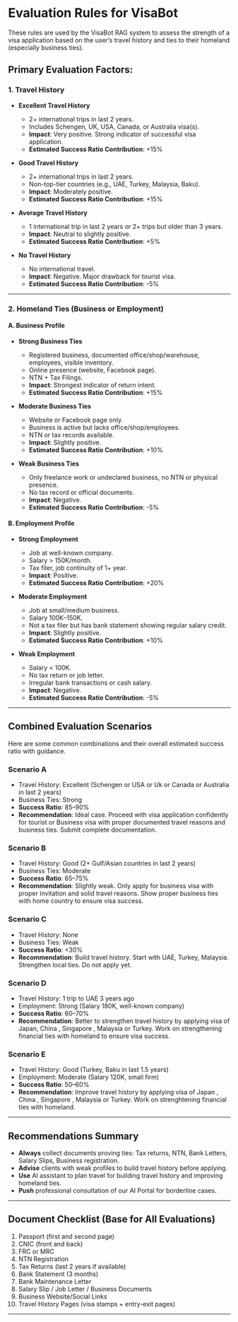 # Evaluation Rules for VisaBot

These rules are used by the VisaBot RAG system to assess the strength of a visa application based on the user’s travel history and ties to their homeland (especially business ties).

## Primary Evaluation Factors:

### 1. Travel History
- **Excellent Travel History**
  - 2+ international trips in last 2 years.
  - Includes Schengen, UK, USA, Canada, or Australia visa(s).
  - **Impact**: Very positive. Strong indicator of successful visa application.
  - **Estimated Success Ratio Contribution**: +15%

- **Good Travel History**
  - 2+ international trips in last 2 years.
  - Non-top-tier countries (e.g., UAE, Turkey, Malaysia, Baku).
  - **Impact**: Moderately positive.
  - **Estimated Success Ratio Contribution**: +15%

- **Average Travel History**
  - 1 international trip in last 2 years or 2+ trips but older than 3 years.
  - **Impact**: Neutral to slightly positive.
  - **Estimated Success Ratio Contribution**: +5%

- **No Travel History**
  - No international travel.
  - **Impact**: Negative. Major drawback for tourist visa.
  - **Estimated Success Ratio Contribution**: -5%

---

### 2. Homeland Ties (Business or Employment)

#### A. Business Profile

- **Strong Business Ties**
  - Registered business, documented office/shop/warehouse, employees, visible inventory.
  - Online presence (website, Facebook page).
  - NTN + Tax Filings.
  - **Impact**: Strongest indicator of return intent.
  - **Estimated Success Ratio Contribution**: +15%

- **Moderate Business Ties**
  - Website or Facebook page only.
  - Business is active but lacks office/shop/employees.
  - NTN or tax records available.
  - **Impact**: Slightly positive.
  - **Estimated Success Ratio Contribution**: +10%

- **Weak Business Ties**
  - Only freelance work or undeclared business, no NTN or physical presence.
  - No tax record or official documents.
  - **Impact**: Negative.
  - **Estimated Success Ratio Contribution**: -5%

#### B. Employment Profile

- **Strong Employment**
  - Job at well-known company.
  - Salary > 150K/month.
  - Tax filer, job continuity of 1+ year.
  - **Impact**: Positive.
  - **Estimated Success Ratio Contribution**: +20%

- **Moderate Employment**
  - Job at small/medium business.
  - Salary 100K–150K.
  - Not a tax filer but has bank statement showing regular salary credit.
  - **Impact**: Slightly positive.
  - **Estimated Success Ratio Contribution**: +10%

- **Weak Employment**
  - Salary < 100K.
  - No tax return or job letter.
  - Irregular bank transactions or cash salary.
  - **Impact**: Negative.
  - **Estimated Success Ratio Contribution**: -5%

---

## Combined Evaluation Scenarios

Here are some common combinations and their overall estimated success ratio with guidance.

### Scenario A
- Travel History: Excellent (Schengen or USA or Uk or Canada or Australia in last 2 years)
- Business Ties: Strong
- **Success Ratio**: 85–90%
- **Recommendation**: Ideal case. Proceed with visa application confidently for tourist  or Business visa with proper documented travel reasons and business ties. Submit complete documentation.

### Scenario B
- Travel History: Good (2+ Gulf/Asian countries in last 2 years)
- Business Ties: Moderate
- **Success Ratio**: 65–75%
- **Recommendation**: Slightly weak. Only apply for business visa with proper invitation and solid travel reasons. Show proper business ties with home country to ensure visa success. 

### Scenario C
- Travel History: None
- Business Ties: Weak
- **Success Ratio**: <30%
- **Recommendation**: Build travel history. Start with UAE, Turkey, Malaysia. Strengthen local ties. Do not apply yet.

### Scenario D
- Travel History: 1 trip to UAE 3 years ago
- Employment: Strong (Salary 180K, well-known company)
- **Success Ratio**: 60–70%
- **Recommendation**: Better to strengthen travel history by applying visa of Japan, China , Singapore , Malaysia or Turkey. Work on strengthening financial ties with homeland to ensure visa success.

### Scenario E
- Travel History: Good (Turkey, Baku in last 1.5 years)
- Employment: Moderate (Salary 120K, small firm)
- **Success Ratio**: 50–60%
- **Recommendation**: Improve travel history by applying visa of Japan , China , Singapore , Malaysia or Turkey. Work on strenghtening financial ties with homeland. 

---

## Recommendations Summary

- **Always** collect documents proving ties: Tax returns, NTN, Bank Letters, Salary Slips, Business registration.
- **Advise** clients with weak profiles to build travel history before applying.
- **Use** AI assistant to plan travel for building travel history and improving homeland ties.
- **Push** professional consultation of our AI Portal for borderline cases.

---

## Document Checklist (Base for All Evaluations)

1. Passport (first and second page)
2. CNIC (front and back)
3. FRC or MRC
4. NTN Registration
5. Tax Returns (last 2 years if available)
6. Bank Statement (3 months)
7. Bank Maintenance Letter
8. Salary Slip / Job Letter / Business Documents
9. Business Website/Social Links
10. Travel History Pages (visa stamps + entry-exit pages)

---

